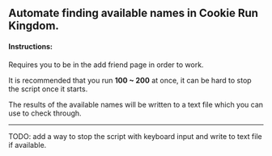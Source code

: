 ## Automate finding available names in Cookie Run Kingdom. 

#### Instructions:
Requires you to be in the add friend page in order to work.

It is recommended that you run **100 ~ 200** at once, it can be hard to stop the script once it starts. 

The results of the available names will be written to a text file which you can use to check through.

--------

TODO: add a way to stop the script with keyboard input and write to text file if available.
